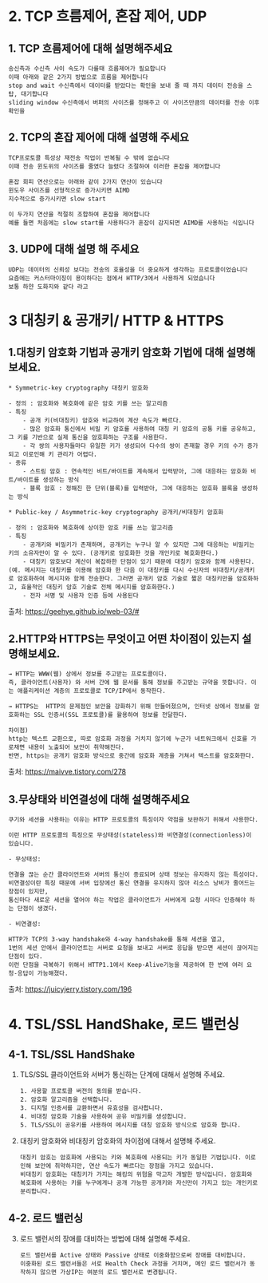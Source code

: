 # 2. TCP 흐름제어, 혼잡 제어, UDP

## 1. TCP 흐름제어에 대해 설명해주세요
```
송신측과 수신측 사이 속도가 다를때 흐름제어가 필요합니다
이때 아래와 같은 2가지 방법으로 흐름을 제어합니다
stop and wait 수신측에서 데이터를 받았다는 확인을 보내 줄 때 까지 데이터 전송을 스탑, 대기합니다
sliding window 수신측에서 버퍼의 사이즈를 정해주고 이 사이즈만큼의 데이터를 전송 이후 확인을 
```

## 2. TCP의 혼잡 제어에 대해 설명해 주세요
```
TCP프로토콜 특성상 재전송 작업이 반복될 수 밖에 없습니다
이때 전송 윈도위의 사이즈를 줄였다 늘렸다 조절하여 이러한 혼잡을 제어합니다

혼잡 회피 연산으로는 아래와 같이 2가지 연산이 있습니다
윈도우 사이즈를 선형적으로 증가시키면 AIMD
지수적으로 증가시키면 slow start

이 두가지 연산을 적절히 조합하여 혼잡을 제어합니다
예를 들면 처음에는 slow start를 사용하다가 혼잡이 감지되면 AIMD를 사용하는 식입니다
```
## 3. UDP에 대해 설명 해 주세요
```
UDP는 데이터의 신뢰성 보다는 전송의 효율성을 더 중요하게 생각하는 프로토콜이었습니다
요즘에는 커스터마이징이 용이하다는 점에서 HTTP/3에서 사용하게 되었습니다
보통 하얀 도화지와 같다 라고 
```

# 3 대칭키 & 공개키/ HTTP & HTTPS

## 1.대칭키 암호화 기법과 공개키 암호화 기법에 대해 설명해보세요.
```
* Symmetric-key cryptography 대칭키 암호화

- 정의 : 암호화와 복호화에 같은 암호 키를 쓰는 알고리즘
- 특징
    - 공개 키(비대칭키) 암호와 비교하여 계산 속도가 빠르다.
    - 많은 암호화 통신에서 비밀 키 암호를 사용하여 대칭 키 암호의 공통 키를 공유하고, 그 키를 기반으로 실제 통신을 암호화하는 구조를 사용한다.
    - 각 쌍의 사용자들마다 유일한 키가 생성되어 다수의 쌍이 존재할 경우 키의 수가 증가되고 이로인해 키 관리가 어렵다.
- 종류
    - 스트림 암호 : 연속적인 비트/바이트를 계속해서 입력받아, 그에 대응하는 암호화 비트/바이트를 생성하는 방식
    - 블록 암호 : 정해진 한 단위(블록)를 입력받아, 그에 대응하는 암호화 블록을 생성하는 방식

* Public-key / Asymmetric-key cryptography 공개키/비대칭키 암호화

- 정의 : 암호화와 복호화에 상이한 암호 키를 쓰는 알고리즘
- 특징
    - 공개키와 비밀키가 존재하며, 공개키는 누구나 알 수 있지만 그에 대응하는 비밀키는 키의 소유자만이 알 수 있다. (공개키로 암호화한 것을 개인키로 복호화한다.)
    - 대칭키 암호보다 계산이 복잡하한 단점이 있기 때문에 대칭키 암호와 함께 사용된다. (예. 메시지는 대칭키를 이용해 암호화 한 다음 이 대칭키를 다시 수신자의 비대칭키/공개키로 암호화하여 메시지와 함께 전송한다. 그러면 공개키 암호 기술로 짧은 대칭키만을 암호화하고, 효율적인 대칭키 암호 기술로 전체 메시지를 암호화한다.)
    - 전자 서명 및 사용자 인증 등에 사용된다
```
출처: https://geehye.github.io/web-03/#

## 2.HTTP와 HTTPS는 무엇이고 어떤 차이점이 있는지  설명해보세요.
```
→ HTTP는 WWW(웹) 상에서 정보를 주고받는 프로토콜이다.
즉, 클라이언트(사용자) 와 서버 간에 웹 문서를 통해 정보를 주고받는 규약을 뜻합니다. 이는 애플리케이션 계층의 프로토콜로 TCP/IP에서 동작한다.

→ HTTPS는  HTTP의 문제점인 보안을 강화하기 위해 만들어졌으며, 인터넷 상에서 정보를 암호화하는 SSL 인증서(SSL 프로토콜)를 활용하여 정보를 전달한다.

차이점)
http는 텍스트 교환으로, 따로 암호화 과정을 거치지 않기에 누군가 네트워크에서 신호를 가로채면 내용이 노출되어 보안이 취약해진다. 
반면, https는 공개키 암호화 방식으로 중간에 암호화 계층을 거쳐서 텍스트를 암호화한다.
```
출처: https://maivve.tistory.com/278

## 3.무상태와 비연결성에 대해 설명해주세요
```
쿠기와 세션을 사용하는 이유는 HTTP 프로토콜의 특징이자 약점을 보완하기 위해서 사용한다.

이런 HTTP 프로토콜의 특징으로 무상태성(stateless)와 비연결성(connectionless)이 있습니다.

- 무상태성:

연결을 끊는 순간 클라이언트와 서버의 통신이 종료되며 상태 정보는 유지하지 않는 특성이다.
비연결성이란 특징 때문에 서버 입장에선 통신 연결을 유지하지 않아 리소스 낭비가 줄어드는 장점이 있지만, 
통신마다 새로운 세션을 열어야 하는 작업은 클라이언트가 서버에게 요청 시마다 인증해야 하는 단점이 생겼다.

- 비연결성:

HTTP가 TCP의 3-way handshake와 4-way handshake를 통해 세션을 열고, 
1번의 세션 안에서 클라이언트는 서버로 요청을 보내고 서버로 응답을 받으면 세션이 끊어지는 단점이 있다.
이런 단점을 극복하기 위해서 HTTP1.1에서 Keep-Alive기능을 제공하여 한 번에 여러 요청-응답이 가능해졌다.

```
출처: https://juicyjerry.tistory.com/196


# 4. TSL/SSL HandShake, 로드 밸런싱
## 4-1. TSL/SSL HandShake
1. TLS/SSL 클라이언트와 서버가 통신하는 단계에 대해서 설명해 주세요.
    ``` 
    1. 사용할 프로토콜 버전의 동의를 받습니다.
    2. 암호화 알고리즘을 선택합니다.
    3. 디지털 인증서를 교환하면서 유효성을 검사합니다.
    4. 비대칭 암호화 기술을 사용하여 공유 비밀키를 생성합니다.
    5. TLS/SSL이 공유키를 사용하여 메시지를 대칭 암호화 방식으로 암호화 합니다.
    ``` 
2. 대칭키 암호화와 비대칭키 암호화의 차이점에 대해서 설명해 주세요.
    ```
    대칭키 암호는 암호화에 사용되는 키와 복호화에 사용되는 키가 동일한 기법입니다. 이로 인해 보안에 취약하지만, 연산 속도가 빠르다는 장점을 가지고 있습니다.
    비대칭키 암호화는 대칭키가 가지는 해킹의 위험을 막고자 개발한 방식입니다. 암호화와 복호화에 사용하는 키를 누구에게나 공개 가능한 공개키와 자신만이 가지고 있는 개인키로 분리합니다.

    ```
## 4-2. 로드 밸런싱
3. 로드 밸런서의 장애를 대비하는 방법에 대해 설명해 주세요.
    ```
    로드 밸런서를 Active 상태와 Passive 상태로 이중화함으로써 장애를 대비합니다.
    이중화된 로드 밸런서들은 서로 Health Check 과정을 거치며, 메인 로드 밸런서가 동작하지 않으면 가상IP는 여분의 로드 밸런서로 변경됩니다.
    ```
    
